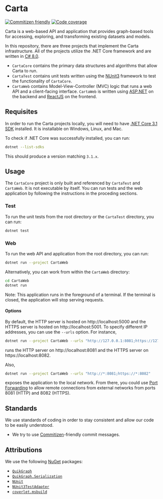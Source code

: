 # Carta
[![Commitizen friendly](https://img.shields.io/badge/commitizen-friendly-brightgreen.svg)](http://commitizen.github.io/cz-cli/)
[![Code coverage](https://gitlab.com/contextualize/carta/-/jobs/artifacts/master/raw/coverage/badge_shieldsio_linecoverage_blue.svg?job=docs-coverage)](https://github.com/coverlet-coverage/coverlet)

Carta is a web-based API and application that provides graph-based tools for accessing, exploring, and transforming existing datasets and models. 

In this repository, there are three projects that implement the Carta infrastructure. All of the projects utilize the .NET Core framework and are written in [C# 8.0](https://docs.microsoft.com/en-us/dotnet/csharp/).
- `CartaCore` contains the primary data structures and algorithms that allow Carta to run.
- `CartaTest` contains unit tests written using the [NUnit3](https://nunit.org/) framework to test the functionality of `CartaCore`.
- `CartaWeb` contains Model-View-Controller (MVC) logic that runs a web API and a client-facing interface. `CartaWeb` is written using [ASP.NET](https://dotnet.microsoft.com/apps/aspnet) on the backend and [ReactJS](https://reactjs.org/) on the frontend.

## Requisites
In order to run the Carta projects locally, you will need to have [.NET Core 3.1 SDK](https://dotnet.microsoft.com/download/dotnet-core/3.1) installed. It is installable on Windows, Linux, and Mac.

To check if .NET Core was successfully installed, you can run:
```bash
dotnet --list-sdks
```
This should produce a version matching `3.1.x`.

## Usage
The `CartaCore` project is only built and referenced by `CartaTest` and `CartaWeb`. It is not executable by itself. You can run tests and the web application by following the instructions in the proceding sections.

### Test
To run the unit tests from the root directory or the `CartaTest` directory, you can run:
```bash
dotnet test
```

### Web
To run the web API and application from the root directory, you can run:
```bash
dotnet run --project CartaWeb
```

Alternatively, you can work from within the `CartaWeb` directory:
```bash
cd CartaWeb
dotnet run
```

Note: This application runs in the foreground of a terminal. If the terminal is closed, the application will stop serving requests.

#### Options
By default, the HTTP server is hosted on http://localhost:5000 and the HTTPS server is hosted on http://localhost:5001. To specify different IP addresses, you can use the `--urls` option. For instance,
```bash
dotnet run --project CartaWeb --urls "http://127.0.0.1:8081;https://127.0.0.1:8082"
```
runs the HTTP server on http://localhost:8081 and the HTTPS server on https://localhost:8082.

Also,
```bash
dotnet run --project CartaWeb --urls "http://*:8081;https://*:8082"
```
exposes the application to the local network. From there, you could use [Port Forwarding](https://www.howtogeek.com/66214/how-to-forward-ports-on-your-router/) to allow remote connections from external networks from ports 8081 (HTTP) and 8082 (HTTPS).

## Standards
We use standards of coding in order to stay consistent and allow our code to be easily understood.

- We try to use [Commitizen](https://github.com/commitizen/cz-cli)-friendly commit messages.

## Attributions
We use the following [NuGet](https://www.nuget.org/) packages:
- [`QuikGraph`](https://www.nuget.org/packages/QuikGraph/)
- [`QuikGraph.Serialization`](https://www.nuget.org/packages/QuikGraph.Serialization/)
- [`NUnit`](https://www.nuget.org/packages/NUnit/)
- [`NUnit3TestAdapter`](https://www.nuget.org/packages/NUnit3TestAdapter/4.0.0-beta.1)
- [`coverlet.msbuild`](https://www.nuget.org/packages/coverlet.msbuild/)
